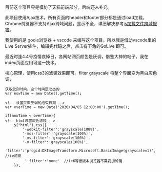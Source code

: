 目前这个项目只是模仿了天猫前端部分，后端还未补充。

此项目使用Ajax技术，所有页面的header和footer部分都是通过load加载。Chrome浏览器不支持Ajax跨域问题，显示不全，详细解决参考[js加载文件跨域报错](https://blog.csdn.net/KateCateCake/article/details/79045211)。

我使用的是 goole浏览器 + vscode 来编写这个项目，所以我是借助vscode里的Live Server插件，编辑完代码之后，点击有下角的GoLive 即可。

最近时逢4.4号疫情哀悼日，各网站网页颜色是灰调，借鉴大神的帖子，我在index页面应用可这一技术。

核心原理，使用css3的滤镜效果即可。filter grayscale 将整个界面变为黑白灰色调，

    获取此刻时间，这个时间是动态的
    var nowTime = new Date().getTime(); 

    <!-- 设置页面灰调的结束日期 -->
    var overTime = new Date('2020/04/05 12:00:00').getTime(); 

    if(nowTime < overTime){
    <!-- html设置灰色滤镜 -->
        $("html").css({
            '-webkit-filter':'grayscale(100%)',
            '-moz-filter':'grayscale(100%)',
            '-ms-filter':'grayscale(100%)',
            '-o-filter':'grayscale(100%)',
            'filter':'progid:DXImageTransform.Microsoft.BasicImage(grayscale=1)',     //ie滤镜
             '_filter':'none'  //ie6等低版本浏览器不需要加滤镜
        });